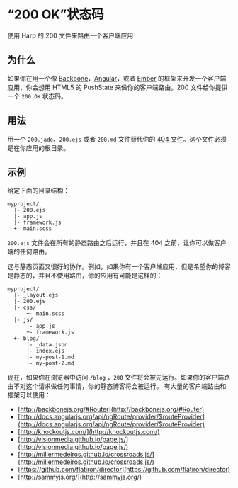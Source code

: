 # “200 OK”状态码

使用 Harp 的 200 文件来路由一个客户端应用

## 为什么

如果你在用一个像 [Backbone](http://backbonejs.org/)，[Angular](http://angularjs.org/)，或者 [Ember](http://emberjs.com/) 的框架来开发一个客户端应用，你会想用 HTML5 的 PushState 来做你的客户端路由。200 文件给你提供一个 `200 OK` 状态码。

## 用法

用一个 `200.jade`、`200.ejs` 或者 `200.md` 文件替代你的 [404 文件](http://harpjs.com/docs/development/404-not-found)。这个文件必须是在你应用的根目录。

## 示例

给定下面的目录结构：

``` 
myproject/
  |- 200.ejs
  |- app.js
  |- framework.js
  +- main.scss
```

`200.ejs` 文件会在所有的静态路由之后运行，并且在 404 之前，让你可以做客户端的任何路由。

这与静态页面又很好的协作。例如，如果你有一个客户端应用，但是希望你的博客是静态的，并且不使用路由，你的应用有可能是这样的：

``` 
myproject/
  |- _layout.ejs
  |- 200.ejs
  |- css/
      +- main.scss
  |- js/
      |- app.js
      +- framework.js
  +- blog/
      |- _data.json
      |- index.ejs
      |- my-post-1.md
      +- my-post-2.md
```

现在，如果你在浏览器中访问 `/blog` ，`200` 文件将会被先运行。如果你的客户端路由不对这个请求做任何事情，你的静态博客将会被运行。
有大量的客户端路由和框架可以使用：

- [http://backbonejs.org/#Router](http://backbonejs.org/#Router)
- [http://docs.angularjs.org/api/ngRoute/provider/$routeProvider](http://docs.angularjs.org/api/ngRoute/provider/$routeProvider)
- [http://knockoutjs.com/](http://knockoutjs.com/)
- [http://visionmedia.github.io/page.js/](http://visionmedia.github.io/page.js/)
- [http://millermedeiros.github.io/crossroads.js/](http://millermedeiros.github.io/crossroads.js/)
- [https://github.com/flatiron/director](https://github.com/flatiron/director)
- [http://sammyjs.org/](http://sammyjs.org/)
